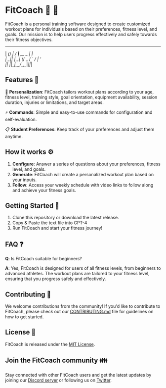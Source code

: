 # FitCoach :muscle: :running:

FitCoach is a personal training software designed to create customized workout plans for individuals based on their preferences, fitness level, and goals. Our mission is to help users progress effectively and safely towards their fitness objectives.
___ _ _    ___              _    
| __(_) |_ / __|___  __ _ __| |_  
| _|| |  _| (__/ _ \/ _` / _| ' \
|_| |_|\__|\___\___/\__,_\__|_||_|                           

## Features :star2:

:dart: **Personalization**: FitCoach tailors workout plans according to your age, fitness level, training style, goal orientation, equipment availability, session duration, injuries or limitations, and target areas.

:zap: **Commands**: Simple and easy-to-use commands for configuration and self-evaluation.

:clipboard: **Student Preferences**: Keep track of your preferences and adjust them anytime.

## How it works :gear:

1. **Configure**: Answer a series of questions about your preferences, fitness level, and goals.
2. **Generate**: FitCoach will create a personalized workout plan based on your inputs.
3. **Follow**: Access your weekly schedule with video links to follow along and achieve your fitness goals.

## Getting Started :rocket:

1. Clone this repository or download the latest release.
2. Copy & Paste the text file into GPT-4
3. Run FitCoach and start your fitness journey!

## FAQ :question:

**Q**: Is FitCoach suitable for beginners?

**A**: Yes, FitCoach is designed for users of all fitness levels, from beginners to advanced athletes. The workout plans are tailored to your fitness level, ensuring that you progress safely and effectively.

## Contributing :handshake:

We welcome contributions from the community! If you'd like to contribute to FitCoach, please check out our [CONTRIBUTING.md](CONTRIBUTING.md) file for guidelines on how to get started.

## License :page_facing_up:

FitCoach is released under the [MIT License](https://opensource.org/license/mit/).

## Join the FitCoach community :family:

Stay connected with other FitCoach users and get the latest updates by joining our [Discord server](https://discord.gg/fitcoach) or following us on [Twitter](https://twitter.com/fitcoachapp).
